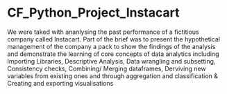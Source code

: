 # CF_Python_Project_Instacart
We were taked with ananlysing the past performance of a fictitious company called Instacart. Part of the brief was to present the hypothetical management of the company a pack to show the findings of the analysis and demonstrate the learning of core concepts of data analytics including Importing Libraries, Descriptive Analysis, Data wrangling and subsetting, Consistency checks, Combining/ Merging dataframes, Derviving new variables from existing ones and through aggregation and classification & Creating and exporting visualisations
